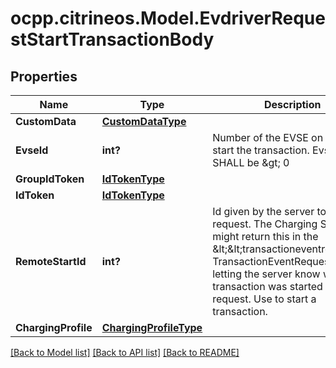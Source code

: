 # ocpp.citrineos.Model.EvdriverRequestStartTransactionBody
## Properties

Name | Type | Description | Notes
------------ | ------------- | ------------- | -------------
**CustomData** | [**CustomDataType**](CustomDataType.md) |  | [optional] 
**EvseId** | **int?** | Number of the EVSE on which to start the transaction. EvseId SHALL be &amp;gt; 0   | [optional] 
**GroupIdToken** | [**IdTokenType**](IdTokenType.md) |  | [optional] 
**IdToken** | [**IdTokenType**](IdTokenType.md) |  | 
**RemoteStartId** | **int?** | Id given by the server to this start request. The Charging Station might return this in the &amp;lt;&amp;lt;transactioneventrequest, TransactionEventRequest&amp;gt;&amp;gt;, letting the server know which transaction was started for this request. Use to start a transaction.   | 
**ChargingProfile** | [**ChargingProfileType**](ChargingProfileType.md) |  | [optional] 

[[Back to Model list]](../README.md#documentation-for-models) [[Back to API list]](../README.md#documentation-for-api-endpoints) [[Back to README]](../README.md)

